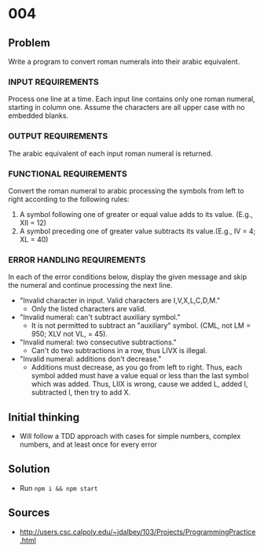 # 004

## Problem

Write a program to convert roman numerals into their arabic equivalent.

### INPUT REQUIREMENTS

Process one line at a time. Each input line contains only one roman numeral,
starting in column one.  Assume the characters are all upper case with no
embedded blanks.

### OUTPUT REQUIREMENTS

The arabic equivalent of each input roman numeral is returned.

### FUNCTIONAL REQUIREMENTS

Convert the roman numeral to arabic processing the symbols from left to right
according to the following rules:

1. A symbol following one of greater or equal value adds to its value. (E.g., XII = 12) 
2. A symbol preceding one of greater value subtracts its value.(E.g., IV = 4; XL = 40)

### ERROR HANDLING REQUIREMENTS

In each of the error conditions below, display the given message and skip the
numeral and continue processing the next line.

- "Invalid character in input. Valid characters are I,V,X,L,C,D,M."
    - Only the listed characters are valid.
- "Invalid numeral: can't subtract auxiliary symbol."
    - It is not permitted to subtract an "auxiliary" symbol. (CML, not LM =
    950; XLV not VL, = 45).
- "Invalid numeral: two consecutive subtractions."
    - Can't do two subtractions in a row, thus LIVX is illegal.
- "Invalid numeral: additions don't decrease."
    - Additions must decrease, as you go from left to right. Thus, each symbol
    added must have a value equal or less than the last symbol which was added.
    Thus, LIIX is wrong, cause we added L, added I, subtracted I, then try to
    add X.

## Initial thinking

- Will follow a TDD approach with cases for simple numbers, complex numbers,
  and at least once for every error

## Solution

- Run `npm i && npm start`

## Sources

- http://users.csc.calpoly.edu/~jdalbey/103/Projects/ProgrammingPractice.html
